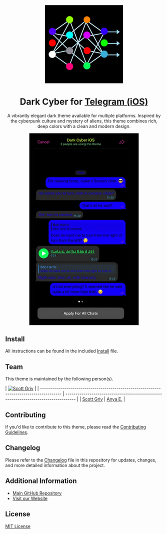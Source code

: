 <div align="center">
    <a href="https://github.com/jonypeixoto/Dark-Cyber-Theme" target="_blank">
        <img src="./docs/images/icon.png" width="250" height="250"/>
    </a>
</div>
<h1 align="center">Dark Cyber for     
    <a href="https://apps.apple.com/app/telegram-messenger/id686449807" target="_blank">
    Telegram (iOS)
    </a>
</h1>
<p align="center">
  A vibrantly elegant dark theme available for multiple platforms. Inspired by the cyberpunk culture and mystery of aliens, this theme combines rich, deep colors with a clean and modern design.
</p>

<div align="center">
    <img src="./screenshot.png" width="350"/>
</div>

## Install

All instructions can be found in the included [Install](INSTALL.md) file.

## Team

This theme is maintained by the following person(s).

| [![Scott Griv](https://github.com/jonypeixoto.png?size=100)](https://github.com/jonypeixoto) |
| ---------------------------------------------------------------------------------------- | ----------------------------------------------------------------------------------- |
| [Scott Griv](https://github.com/scottgriv)                                               | [Anya E.](https://github.com/anyaenko)                                              |

## Contributing

If you'd like to contribute to this theme, please read the [Contributing Guidelines](https://github.com/scottgriv/Dark-Castle-Theme/blob/main/.github/CONTRIBUTING.md).

## Changelog

Please refer to the [Changelog](.github/CHANGELOG.md) file in this repository for updates, changes, and more detailed information about the project.

## Additional Information

- [Main GitHub Repository](https://github.com/jonypeixoto/Dark-Cyber-Theme)
- [Visit our Website](https://darkcyber.netlify.app/)

## License

[MIT License](./LICENSE)
